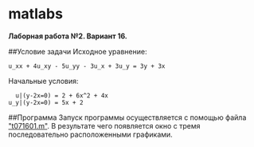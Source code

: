 # matlabs
**Лаборная работа №2. Вариант 16.**

##Условие задачи
Исходное уравнение:
```
u_xx + 4u_xy - 5u_yy - 3u_x + 3u_y = 3y + 3x
```
Начальные условия:
```
  u|(y-2x=0) = 2 + 6x^2 + 4x 
u_y|(y-2x=0) = 5x + 2
```

##Программа
Запуск программы осуществляется с помощью файла ["t071601.m"](t071601.m). В результате чего появляется окно с 
тремя последовательно расположенными графиками.
